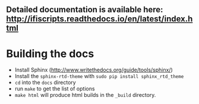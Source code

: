 ## Detailed documentation is available here: http://ifiscripts.readthedocs.io/en/latest/index.html

# Building the docs

* Install Sphinx (http://www.writethedocs.org/guide/tools/sphinx/)
* Install the `sphinx-rtd-theme`  with `sudo pip install sphinx_rtd_theme`
* `cd` into the `docs` directory
* run `make` to get the list of options
* `make html` will produce html builds in the `_build` directory.

